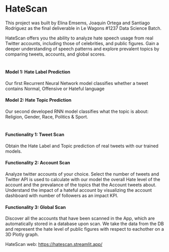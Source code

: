 # HateScan

This project was built by Elina Emsems, Joaquin Ortega and Santiago Rodriguez as the final deliverable in Le Wagons #1237 Data Science Batch.

HateScan offers you the ability to analyze hate speech usage from real Twitter accounts, including those of celebrities, and public figures. Gain a deeper understanding of speech patterns and explore prevalent topics by comparing tweets, accounts, and global scores.
#
#### Model 1: Hate Label Prediction
Our first Recurrent Neural Network model classifies whether a tweet contains Normal, Offensive or Hateful language

#### Model 2: Hate Topic Prediction
Our second developed RNN model classifies what the topic is about: Religion, Gender, Race, Politics & Sport.
#
#### Functionality 1: Tweet Scan
Obtain the Hate Label and Topic prediction of real tweets with our trained models.

#### Functionality 2: Account Scan
Analyze twitter accounts of your choice. Select the number of tweets and Twitter API is used to calculate with our model the overall Hate level of the account and the prevalance of the topics that the Account tweets about. Understand the impact of a hateful account by visualizing the account dashboard with number of followers as an impact KPI.

#### Functionality 3: Global Scan
Discover all the accounts that have been scanned in the App, which are automatically stored in a database upon scan. We take the data from the DB and represent the hate level of public figures with respect to eachother on a 3D Plotly graph.

HateScan web: https://hatescan.streamlit.app/
